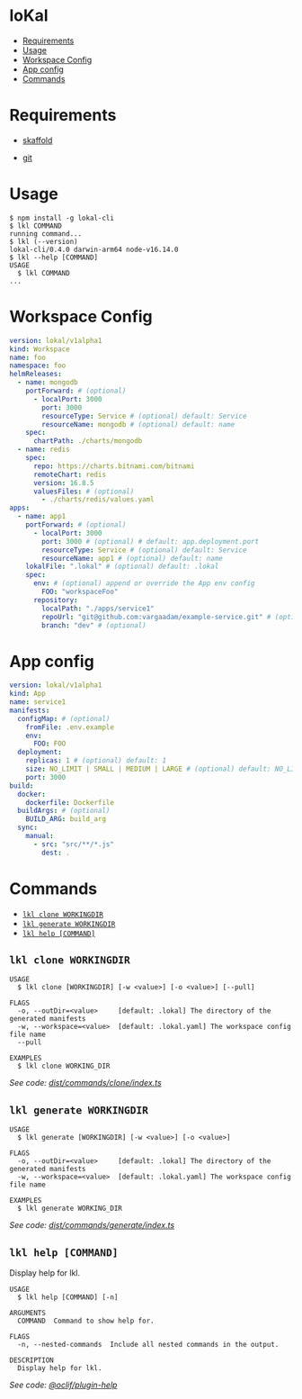 loKal
=================

<!-- toc -->
* [Requirements](#requirements)
* [Usage](#usage)
* [Workspace Config](#workspace-config)
* [App config](#app-config)
* [Commands](#commands)
<!-- tocstop -->

# Requirements

- [skaffold](https://skaffold.dev/docs/install/#standalone-binary)

- [git](https://git-scm.com/downloads)
# Usage
<!-- usage -->
```sh-session
$ npm install -g lokal-cli
$ lkl COMMAND
running command...
$ lkl (--version)
lokal-cli/0.4.0 darwin-arm64 node-v16.14.0
$ lkl --help [COMMAND]
USAGE
  $ lkl COMMAND
...
```
<!-- usagestop -->

# Workspace Config

```yaml
version: lokal/v1alpha1
kind: Workspace
name: foo 
namespace: foo
helmReleases:
  - name: mongodb
    portForward: # (optional)
      - localPort: 3000
        port: 3000 
        resourceType: Service # (optional) default: Service
        resourceName: mongodb # (optional) default: name
    spec:
      chartPath: ./charts/mongodb
  - name: redis
    spec: 
      repo: https://charts.bitnami.com/bitnami
      remoteChart: redis
      version: 16.8.5
      valuesFiles: # (optional)
        - ./charts/redis/values.yaml
apps:
  - name: app1
    portForward: # (optional)
      - localPort: 3000
        port: 3000 # (optional) # default: app.deployment.port
        resourceType: Service # (optional) default: Service
        resourceName: app1 # (optional) default: name
    lokalFile: ".lokal" # (optional) default: .lokal
    spec:
      env: # (optional) append or override the App env config
        FOO: "workspaceFoo"
      repository:
        localPath: "./apps/service1"
        repoUrl: "git@github.com:vargaadam/example-service.git" # (optional)
        branch: "dev" # (optional)

```

# App config

```yaml
version: lokal/v1alpha1
kind: App
name: service1
manifests:
  configMap: # (optional)
    fromFile: .env.example
    env:
      FOO: FOO
  deployment:
    replicas: 1 # (optional) default: 1
    size: NO_LIMIT | SMALL | MEDIUM | LARGE # (optional) default: NO_LIMIT
    port: 3000
build:
  docker:
    dockerfile: Dockerfile
  buildArgs: # (optional)
    BUILD_ARG: build_arg
  sync:
    manual:
      - src: "src/**/*.js"
        dest: .
```
# Commands
<!-- commands -->
* [`lkl clone WORKINGDIR`](#lkl-clone-workingdir)
* [`lkl generate WORKINGDIR`](#lkl-generate-workingdir)
* [`lkl help [COMMAND]`](#lkl-help-command)

## `lkl clone WORKINGDIR`

```
USAGE
  $ lkl clone [WORKINGDIR] [-w <value>] [-o <value>] [--pull]

FLAGS
  -o, --outDir=<value>     [default: .lokal] The directory of the generated manifests
  -w, --workspace=<value>  [default: .lokal.yaml] The workspace config file name
  --pull

EXAMPLES
  $ lkl clone WORKING_DIR
```

_See code: [dist/commands/clone/index.ts](https://github.com/vargaadam/lokal-cli/blob/v0.4.0/dist/commands/clone/index.ts)_

## `lkl generate WORKINGDIR`

```
USAGE
  $ lkl generate [WORKINGDIR] [-w <value>] [-o <value>]

FLAGS
  -o, --outDir=<value>     [default: .lokal] The directory of the generated manifests
  -w, --workspace=<value>  [default: .lokal.yaml] The workspace config file name

EXAMPLES
  $ lkl generate WORKING_DIR
```

_See code: [dist/commands/generate/index.ts](https://github.com/vargaadam/lokal-cli/blob/v0.4.0/dist/commands/generate/index.ts)_

## `lkl help [COMMAND]`

Display help for lkl.

```
USAGE
  $ lkl help [COMMAND] [-n]

ARGUMENTS
  COMMAND  Command to show help for.

FLAGS
  -n, --nested-commands  Include all nested commands in the output.

DESCRIPTION
  Display help for lkl.
```

_See code: [@oclif/plugin-help](https://github.com/oclif/plugin-help/blob/v5.1.12/src/commands/help.ts)_
<!-- commandsstop -->
